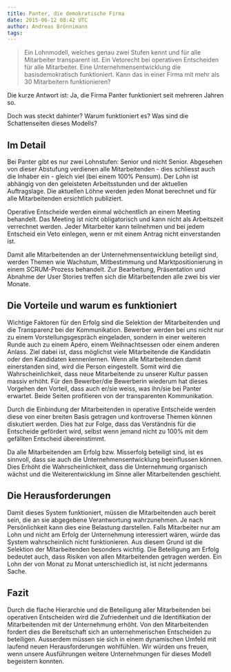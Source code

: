 ```yaml
---
title: Panter, die demokratische Firma
date: 2015-06-12 08:42 UTC
author: Andreas Brönnimann
tags:
---
```


> Ein Lohnmodell, welches genau zwei Stufen kennt und für alle Mitarbeiter
> transparent ist. Ein Vetorecht bei operativen Entscheiden für alle Mitarbeiter.
> Eine Unternehmensentwicklung die basisdemokratisch funktioniert. Kann das in
> einer Firma mit mehr als 30 Mitarbeitern funktionieren?

Die kurze Antwort ist: Ja, die Firma Panter funktioniert seit mehreren Jahren
so.

Doch was steckt dahinter? Warum funktioniert es? Was sind die Schattenseiten
dieses Modells?

## Im Detail

Bei Panter gibt es nur zwei Lohnstufen: Senior und nicht Senior. Abgesehen von
dieser Abstufung verdienen alle Mitarbeitenden - dies schliesst auch die Inhaber ein -
gleich viel (bei einem 100%
Pensum). Der Lohn ist abhängig von den geleisteten Arbeitsstunden und der
aktuellen Auftragslage. Die aktuellen Löhne werden jeden Monat berechnet und für alle
Mitarbeitenden ersichtlich publiziert.

Operative Entscheide werden einmal wöchentlich an einem Meeting behandelt. Das
Meeting ist nicht obligatorisch und kann nicht als Arbeitszeit
verrechnet werden. Jeder Mitarbeiter kann teilnehmen und bei jedem Entscheid ein
Veto einlegen, wenn er mit einem Antrag nicht einverstanden ist.

Damit alle Mitarbeitenden an der Unternehmensentwicklung beteiligt sind, werden
Themen wie Wachstum, Mitbestimmung und Marktpositionierung in einem SCRUM-Prozess
behandelt. Zur Bearbeitung, Präsentation und Abnahme der User Stories treffen sich
die Mitarbeitenden alle zwei bis vier Monate.

## Die Vorteile und warum es funktioniert

Wichtige Faktoren für den Erfolg sind die Selektion der Mitarbeitenden und die
Transparenz bei der Kommunikation. Bewerber werden bei uns nicht nur zu einem
Vorstellungsgespräch eingeladen, sondern in einer weiteren Runde auch zu einem
Apéro, einem Weihnachtsessen oder einem anderen Anlass. Ziel dabei ist, dass
möglichst viele Mitarbeitende die Kandidatin oder den Kandidaten kennenlernen. Wenn
alle Mitarbeitenden damit einerstanden sind, wird die Person eingestellt. Somit
wird die Wahrscheinlichkeit, dass neue Mitarbeitende zu unserer Kultur passen
massiv erhöht. Für den Bewerber/die Bewerberin wiederum hat dieses Vorgehen den
Vorteil, dass auch er/sie weiss, was ihn/sie bei Panter erwartet. Beide Seiten
profitieren von der transparenten Kommunikation.

Durch die Einbindung der Mitarbeitenden in operative Entscheide werden diese von
einer breiten Basis getragen und kontroverse Themen können diskutiert werden.
Dies hat zur Folge, dass das Verständnis für die Entscheide gefördert wird,
selbst wenn jemand nicht zu 100% mit dem gefällten Entscheid übereinstimmt.

Da alle Mitarbeitenden am Erfolg bzw. Misserfolg beteiligt sind, ist es sinnvoll,
dass sie auch die Unternehmensentwicklung beeinflussen können. Dies Erhöht die
Wahrscheinlichkeit, dass die Unternehmung organisch wächst und die
Weiterentwicklung im Sinne aller Mitarbeitenden geschieht.

## Die Herausforderungen

Damit dieses System funktioniert, müssen die Mitarbeitenden auch bereit sein,
die an sie abgegebene Verantwortung wahrzunehmen. Je nach Persönlichkeit
kann dies eine Belastung darstellen. Falls Mitarbeiter nur am Lohn und nicht am
Erfolg der Unternehmung interessiert wären, würde das System wahrscheinlich nicht
funktionieren. Aus diesem Grund ist die Selektion der Mitarbeitenden besonders
wichtig.  Die Beteiligung am Erfolg bedeutet auch, dass Risiken von allen
Mitarbeitenden getragen werden. Ein Lohn der von Monat zu Monat unterschiedlich
ist, ist nicht jedermanns Sache.

## Fazit

Durch die flache Hierarchie und die Beteiligung aller Mitarbeitenden bei
operativen Entscheiden wird die Zufriedenheit und die
Identifikation der Mitarbeitenden mit der Unternehmung erhöht. Von den
Mitarbeitenden fordert dies die Bereitschaft sich an unternehmerischen
Entscheiden zu beteiligen. Ausserdem müssen sie sich in einem dynamischen Umfeld
mit laufend neuen Herausforderungen wohlfühlen. Wir würden uns freuen, wenn
unsere Ausführungen weitere Unternehmungen für dieses Modell begeistern konnten.
